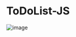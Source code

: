 # ToDoList-JS
![image](https://user-images.githubusercontent.com/50366078/223146223-9618ea11-77c7-44b8-90bf-0df021f51669.png)
